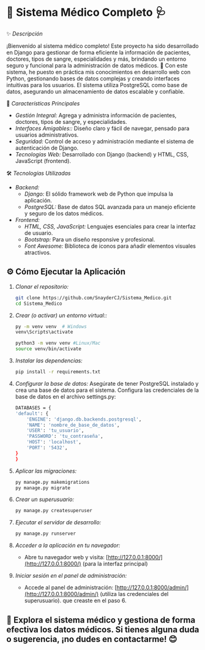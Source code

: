 # 🏥 Sistema Médico Completo 🩺

✨ *Descripción*  

¡Bienvenido al sistema médico completo! Este proyecto ha sido desarrollado en Django para gestionar de forma eficiente la información de pacientes, doctores, tipos de sangre, especialidades y más, brindando un entorno seguro y funcional para la administración de datos médicos. 🚀
Con este sistema, he puesto en práctica mis conocimientos en desarrollo web con Python, gestionando bases de datos complejas y creando interfaces intuitivas para los usuarios. El sistema utiliza PostgreSQL como base de datos, asegurando un almacenamiento de datos escalable y confiable.

🚀 *Características Principales*

* *Gestión Integral:* Agrega y administra información de pacientes, doctores, tipos de sangre, y especialidades.
* *Interfaces Amigables::* Diseño claro y fácil de navegar, pensado para usuarios administrativos.
* *Seguridad:* Control de acceso y administración mediante el sistema de autenticación de Django.
* *Tecnologías Web:* Desarrollado con Django (backend) y HTML, CSS, JavaScript (frontend).

🛠️ *Tecnologías Utilizadas*

* *Backend:*
    * *Django:* El sólido framework web de Python que impulsa la aplicación.
    * *PostgreSQL:* Base de datos SQL avanzada para un manejo eficiente y seguro de los datos médicos.
* *Frontend:*
    * *HTML, CSS, JavaScript:* Lenguajes esenciales para crear la interfaz de usuario.
    * *Bootstrap:* Para un diseño responsive y profesional.
    * *Font Awesome:* Biblioteca de iconos para añadir elementos visuales atractivos.  

## ⚙️ Cómo Ejecutar la Aplicación  

1. *Clonar el repositorio:*
   ```bash
   git clone https://github.com/SnayderCJ/Sistema_Medico.git
   cd Sistema_Medico
   ```
    
2. *Crear (o activar) un entorno virtual::*   
    ```bash
    py -m venv venv  # Windows
    venv\Scripts\activate 

    python3 -m venv venv #Linux/Mac
    source venv/bin/activate
    ```

3. *Instalar las dependencias:*
    ```bash
    pip install -r requirements.txt
    ```

4. *Configurar la base de datos:*
    Asegúrate de tener PostgreSQL instalado y crea una base de datos para el sistema. Configura las credenciales de la base de datos en el archivo settings.py:
    ```bash
    DATABASES = {
    'default': {
        'ENGINE': 'django.db.backends.postgresql',
        'NAME': 'nombre_de_base_de_datos',
        'USER': 'tu_usuario',
        'PASSWORD': 'tu_contraseña',
        'HOST': 'localhost',
        'PORT': '5432',
    }
    }
    ```

5. *Aplicar las migraciones:*
    ```bash
    py manage.py makemigrations
    py manage.py migrate
    ```

6. *Crear un superusuario:*
    ```bash
    py manage.py createsuperuser
    ```

7. *Ejecutar el servidor de desarrollo:*
    ```bash
    py manage.py runserver
    ```

8. *Acceder a la aplicación en tu navegador:*
    
    *   Abre tu navegador web y visita: [http://127.0.0.1:8000/](http://127.0.0.1:8000/) (para la interfaz principal)
    

9. *Iniciar sesión en el panel de administración:*
    
    *   Accede al panel de administración: [http://127.0.0.1:8000/admin/](http://127.0.0.1:8000/admin/) (utiliza las credenciales del superusuario). que creaste en el paso 6.
    

## 🚀 Explora el sistema médico y gestiona de forma efectiva los datos médicos. Si tienes alguna duda o sugerencia, ¡no dudes en contactarme! 😊